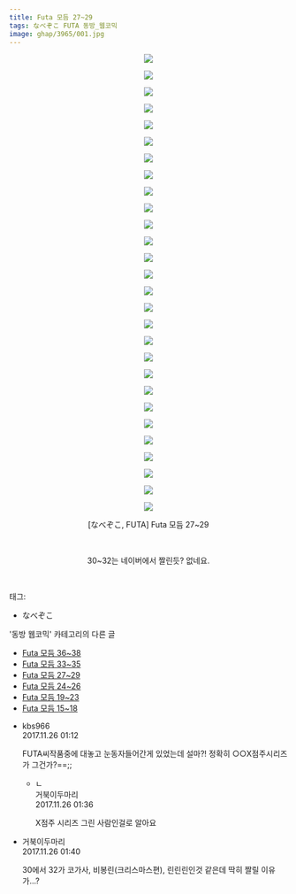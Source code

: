 ```yaml
---
title: Futa 모듬 27~29
tags: なべぞこ FUTA 동방_웹코믹
image: ghap/3965/001.jpg
---
```

<div class="article">
<p style="text-align: center; clear: none; float: none;"><img src="{{ site.nasurl }}/ghap/3965/001.jpg"/></p>
<p style="text-align: center; clear: none; float: none;"><img src="{{ site.nasurl }}/ghap/3965/002.jpg"/></p>
<p style="text-align: center; clear: none; float: none;"><img src="{{ site.nasurl }}/ghap/3965/003.jpg"/></p>
<p style="text-align: center; clear: none; float: none;"><img src="{{ site.nasurl }}/ghap/3965/004.jpg"/></p>
<p style="text-align: center; clear: none; float: none;"><img src="{{ site.nasurl }}/ghap/3965/005.jpg"/></p>
<p style="text-align: center; clear: none; float: none;"><img src="{{ site.nasurl }}/ghap/3965/006.jpg"/></p>
<p style="text-align: center; clear: none; float: none;"><img src="{{ site.nasurl }}/ghap/3965/007.jpg"/></p>
<p style="text-align: center; clear: none; float: none;"><img src="{{ site.nasurl }}/ghap/3965/008.jpg"/></p>
<p style="text-align: center; clear: none; float: none;"><img src="{{ site.nasurl }}/ghap/3965/009.jpg"/></p>
<p style="text-align: center; clear: none; float: none;"><img src="{{ site.nasurl }}/ghap/3965/010.jpg"/></p>
<p style="text-align: center; clear: none; float: none;"><img src="{{ site.nasurl }}/ghap/3965/011.jpg"/></p>
<p style="text-align: center; clear: none; float: none;"><img src="{{ site.nasurl }}/ghap/3965/012.jpg"/></p>
<p style="text-align: center; clear: none; float: none;"><img src="{{ site.nasurl }}/ghap/3965/013.jpg"/></p>
<p style="text-align: center; clear: none; float: none;"><img src="{{ site.nasurl }}/ghap/3965/014.jpg"/></p>
<p style="text-align: center; clear: none; float: none;"><img src="{{ site.nasurl }}/ghap/3965/015.jpg"/></p>
<p style="text-align: center; clear: none; float: none;"><img src="{{ site.nasurl }}/ghap/3965/016.jpg"/></p>
<p style="text-align: center; clear: none; float: none;"><img src="{{ site.nasurl }}/ghap/3965/017.jpg"/></p>
<p style="text-align: center; clear: none; float: none;"><img src="{{ site.nasurl }}/ghap/3965/018.jpg"/></p>
<p style="text-align: center; clear: none; float: none;"><img src="{{ site.nasurl }}/ghap/3965/019.jpg"/></p>
<p style="text-align: center; clear: none; float: none;"><img src="{{ site.nasurl }}/ghap/3965/020.jpg"/></p>
<p style="text-align: center; clear: none; float: none;"><img src="{{ site.nasurl }}/ghap/3965/021.jpg"/></p>
<p style="text-align: center; clear: none; float: none;"><img src="{{ site.nasurl }}/ghap/3965/022.jpg"/></p>
<p style="text-align: center; clear: none; float: none;"><img src="{{ site.nasurl }}/ghap/3965/023.jpg"/></p>
<p style="text-align: center; clear: none; float: none;"><img src="{{ site.nasurl }}/ghap/3965/024.jpg"/></p>
<p style="text-align: center; clear: none; float: none;"><img src="{{ site.nasurl }}/ghap/3965/025.jpg"/></p>
<p style="text-align: center; clear: none; float: none;"><img src="{{ site.nasurl }}/ghap/3965/026.jpg"/></p>
<p style="text-align: center; clear: none; float: none;"><img src="{{ site.nasurl }}/ghap/3965/027.jpg"/></p>
<p style="text-align: center; clear: none; float: none;"><img src="{{ site.nasurl }}/ghap/3965/028.jpg"/></p>
<p style="text-align: center; clear: none; float: none;">[なべぞこ, FUTA] Futa 모듬 27~29</p>
<p style="text-align: center; clear: none; float: none;"><br/></p>
<p style="text-align: center; clear: none; float: none;">30~32는 네이버에서 짤린듯? 없네요.</p>
<p><br/></p>
</div><div class="tagTrail">
<p>태그: </p>
<ul>
<li>なべぞこ</li>
</ul>
</div><div class="another">
<p>'동방 웹코믹' 카테고리의 다른 글</p>
<ul>
<li><a href="/2017-11-25-ghap_3967">Futa 모듬 36~38</a></li>
<li><a href="/2017-11-25-ghap_3966">Futa 모듬 33~35</a></li>
<li><a href="/2017-11-25-ghap_3965">Futa 모듬 27~29</a></li>
<li><a href="/2017-11-25-ghap_3964">Futa 모듬 24~26</a></li>
<li><a href="/2017-11-25-ghap_3963">Futa 모듬 19~23</a></li>
<li><a href="/2017-11-25-ghap_3962">Futa 모듬 15~18</a></li>
</ul>
</div><div class="cb_module cb_fluid">
<div class="cb_wrt cb_profile">
<div class="comment">
<ul>
<li class="cb_thumb_off" id="comment15137497">
<div class="cb_comment_area">
<div class="cb_info_area">
<div class="cb_section">
<span class="cb_nick_name">kbs966</span>
</div>
<div class="cb_section">
<span class="cb_date">2017.11.26 01:12 </span>
</div>
</div>
<div class="cb_dsc_comment">
<p class="cb_dsc">
											FUTA씨작품중에 대놓고 눈동자들어간게 있었는데 설마?! 정확히 ○○X점주시리즈가 그건가?==;;
										</p>
</div>
<ul>
<li class="cb_thumb_off" id="comment15137505">
<span class="cb_bu_subnode">ㄴ</span>
<div class="cb_comment_area">
<div class="cb_info_area">
<div class="cb_section">
<span class="cb_nick_name">거북이두마리</span>
</div>
<div class="cb_section">
<span class="cb_date">2017.11.26 01:36 </span>
</div>
</div>
<div class="cb_dsc_comment">
<p class="cb_dsc">
																X점주 시리즈 그린 사람인걸로 알아요
															</p>
</div>
</div>
</li>
</ul>
</div></li>
<li class="cb_thumb_off" id="comment15137508">
<div class="cb_comment_area">
<div class="cb_info_area">
<div class="cb_section">
<span class="cb_nick_name">거북이두마리</span>
</div>
<div class="cb_section">
<span class="cb_date">2017.11.26 01:40 </span>
</div>
</div>
<div class="cb_dsc_comment">
<p class="cb_dsc">
											30에서 32가 코가사, 비봉린(크리스마스편), 린린린인것 같은데 딱히 짤릴 이유가...?
										</p>
</div>
</div></li>
</ul>
</div>
</div><!-- commentList close -->
</div>